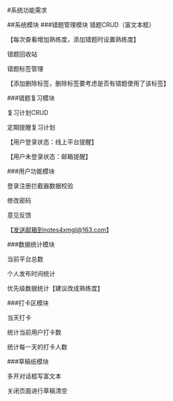 #系统功能需求

##系统模块
###错题管理模块
错题CRUD（富文本框）

【每次查看增加熟练度，添加错题时设置熟练度】

错题回收站

错题标签管理

【添加删除标签，删除标签要考虑是否有错题使用了该标签】


###错题复习模块

复习计划CRUD

定期提醒复习计划

【用户登录状态：线上平台提醒】

【用户未登录状态：邮箱提醒】


###用户功能模块

登录注册拦截器数据校验

修改密码

意见反馈

【发送邮箱到notes4xmgl@163.com】

###数据统计模块

当前平台总数

个人发布时间统计

优先级数据统计【建议改成熟练度】

###打卡区模块

当天打卡

统计当前用户打卡数

统计每一天的打卡人数

###草稿纸模块

多开对话框写富文本

关闭页面进行草稿清空